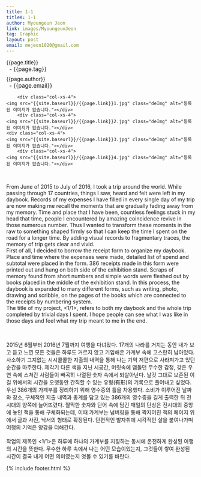 ```yaml
---
title: 1-1
titleK: 1-1
author: Myoungeun Jeon
link: images/MyoungeunJeon
tag: Graphic
layout: post
email: mejeon1020@gmail.com
---	
```


<div class="container">

<div class="deDep">
{{page.title}}<br>
<p style="font-size:15px; margin:0px; padding:0px 0px 0px 8px; margin:0px 0px 8px 0px;">- {{page.tag}}</p>
{{page.author}}<br>
<p style="font-size:15px; margin:0px; padding:0px 0px 0px 8px;">- {{page.email}}</p>
</div>


<div class="row" class="imgcolor">
	
		<div class="col-xs-4">
	<img src="{{site.baseurl}}/{{page.link}}1.jpg" class="deImg" alt="등록된 이미지가 없습니다."></div>
		<div class="col-xs-4">
	<img src="{{site.baseurl}}/{{page.link}}2.jpg" class="deImg" alt="등록된 이미지가 없습니다."></div>
	<div class="col-xs-4">
	<img src="{{site.baseurl}}/{{page.link}}3.jpg" class="deImg" alt="등록된 이미지가 없습니다."></div>
		<div class="col-xs-4">
	<img src="{{site.baseurl}}/{{page.link}}4.jpg" class="deImg" alt="등록된 이미지가 없습니다."></div>
	
</div>
<br>

<div class="det lato">



From June of 2015 to July of 2016, I took a trip around the world. While passing through 17 countries, things I saw, heard and felt were left in my daybook. Records of my expenses I have filled in every single day of my trip are now making me recall the moments that are gradually fading away from my memory. Time and place that I have been, countless feelings stuck in my head that time, people I encountered by amazing coincidence revive in those numerous number. Thus I wanted to transform these moments in the raw to something shaped firmly so that I can keep the time I spent on the road for a longer time. By adding visual records to fragmentary traces, the memory of trip gets clear and vivid.
<br>
First of all, I decided to borrow the receipt form to organize my daybook. Place and time where the expenses were made, detailed list of spend and subtotal were placed in the form. 386 receipts made in this form were printed out and hung on both side of the exhibition stand. Scraps of memory found from short numbers and simple words were fleshed out by books placed in the middle of the exhibition stand. In this process, the daybook is expanded to many different forms, such as writing, photo, drawing and scribble, on the pages of the books which are connected to the receipts by numbering system. 
<br>
The title of my project, <1/1>, refers to both my daybook and the whole trip completed by trivial days I spent. I hope people can see what I was like in those days and feel what my trip meant to me in the end.



</div>

<br>

<div class="noto">

2015년 6월부터 2016년 7월까지 여행을 다녀왔다. 17개의 나라를 거치는 동안 내가 보고 듣고 느낀 모든 것들은 하루도 거르지 않고 기입해온 가계부 속에 고스란히 남아있다. 사소하기 그지없는 시시콜콜한 지출의 내역을 통해 나는 기억 저편으로 사라져가고 있던 순간을 마주한다. 제각기 다른 색을 지닌 시공간, 머릿속에 맴돌던 무수한 감정, 갖은 우연 속에 스쳐간 사람들이 빼곡히 나열된 숫자 속에서 되살아난다. 날것 그대로 보존된 이 길 위에서의 시간을 오랫동안 간직할 수 있는 유형(有形)의 기록으로 풀어내고 싶었다.
<br>
우선 386개의 가계부를 정리하기 위해 영수증의 틀을 차용했다. 소비가 이루어진 날짜와 장소, 구체적인 지출 내역과 총계를 담고 있는 386개의 영수증을 길게 출력한 뒤 전시대의 양쪽에 늘어뜨렸다. 짤막한 숫자와 단어 속에 담긴 매일의 단상은 전시대의 중앙에 놓인 책을 통해 구체화되는데, 이때 가계부는 넘버링을 통해 짝지어진 책의 페이지 위에서 글과 사진, 낙서의 형태로 확장된다. 단편적인 발자취에 시각적인 살을 붙여나가며 여행의 기억은 양감을 더해간다.   
<br>
작업의 제목인 <1/1>은 하루에 하나의 가계부를 지칭하는 동시에 온전하게 완성된 여행의 시간을 뜻한다. 무수한 하루 속에서 나는 어떤 모습이었는지, 그것들이 쌓여 완성된 시간이 결국 내게 어떤 의미였는지 엿볼 수 있기를 바란다. 



</div>
{% include footer.html %} 